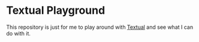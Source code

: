 # Textual Playground

This repository is just for me to play around with
[Textual](https://textual.textualize.io) and see what I can do with it.
